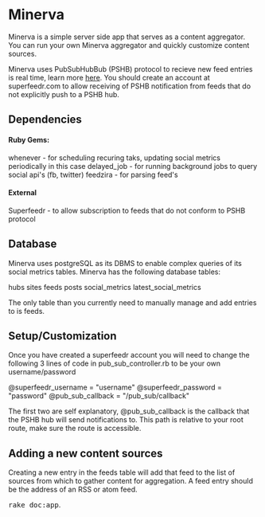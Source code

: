 # Minerva

Minerva is a simple server side app that serves as a content aggregator. You can run your own Minerva aggregator and quickly customize content sources. 

Minerva uses PubSubHubBub (PSHB) protocol to recieve new feed entries is real time, learn more [here](https://code.google.com/p/pubsubhubbub/). You should create an account at superfeedr.com to allow receiving of PSHB notification from feeds that do not explicitly push to a PSHB hub.

## Dependencies

#### Ruby Gems:
whenever - for scheduling recuring taks, updating social metrics periodically in this case
delayed_job - for running background jobs to query social api's (fb, twitter)
feedzira - for parsing feed's

#### External
Superfeedr - to allow subscription to feeds that do not conform to PSHB protocol

## Database
Minerva uses postgreSQL as its DBMS to enable complex queries of its social metrics tables. Minerva has the following database tables:

hubs
sites
feeds
posts
social_metrics
latest_social_metrics

The only table than you currently need to manually manage and add entries to is feeds.

## Setup/Customization
Once you have created a superfeedr account you will need to change the following 3 lines of code in pub_sub_controller.rb to be your own username/password

@superfeedr_username = "username"
@superfeedr_password = "password"
@pub_sub_callback = "/pub_sub/callback"

The first two are self explanatory, @pub_sub_callback is the callback that the PSHB hub will send notifications to. This path is relative to your root route, make sure the route is accessible.

## **Adding a new content sources**
Creating a new entry in the feeds table will add that feed to the list of sources from which to gather content for aggregation. A feed entry should be the address of an RSS or atom feed.


<tt>rake doc:app</tt>.
